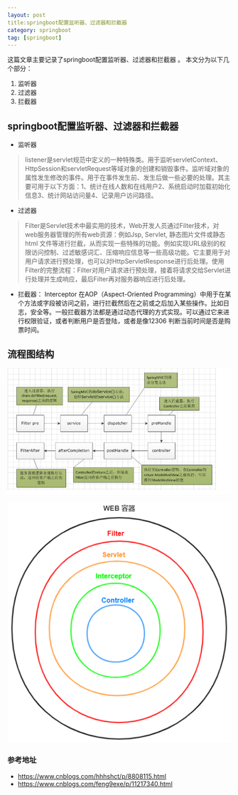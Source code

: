 ```yaml
---
layout: post
title:springboot配置监听器、过滤器和拦截器 
category: springboot
tag: [springboot]
---
```


这篇文章主要记录了springboot配置监听器、过滤器和拦截器 。
本文分为以下几个部分：
1. 监听器
2. 过滤器
3. 拦截器


## springboot配置监听器、过滤器和拦截器

- 监听器
>listener是servlet规范中定义的一种特殊类。用于监听servletContext、HttpSession和servletRequest等域对象的创建和销毁事件。监听域对象的属性发生修改的事件。用于在事件发生前、发生后做一些必要的处理。其主要可用于以下方面：1、统计在线人数和在线用户2、系统启动时加载初始化信息3、统计网站访问量4、记录用户访问路径。

- 过滤器
> Filter是Servlet技术中最实用的技术，Web开发人员通过Filter技术，对web服务器管理的所有web资源：例如Jsp, Servlet, 静态图片文件或静态 html 文件等进行拦截，从而实现一些特殊的功能。例如实现URL级别的权限访问控制、过滤敏感词汇、压缩响应信息等一些高级功能。它主要用于对用户请求进行预处理，也可以对HttpServletResponse进行后处理。使用Filter的完整流程：Filter对用户请求进行预处理，接着将请求交给Servlet进行处理并生成响应，最后Filter再对服务器响应进行后处理。

- 拦截器：
Interceptor 在AOP（Aspect-Oriented Programming）中用于在某个方法或字段被访问之前，进行拦截然后在之前或之后加入某些操作。比如日志，安全等。一般拦截器方法都是通过动态代理的方式实现。可以通过它来进行权限验证，或者判断用户是否登陆，或者是像12306 判断当前时间是否是购票时间。

## 流程图结构
![structure](https://github.com/tangyibo/tangyibo.github.io/blob/master/_posts/imgs/1090617-20180515204018593-1889287518.png)

![structure](https://github.com/tangyibo/tangyibo.github.io/blob/master/_posts/imgs/03c84353cbcfc57dddf7714cba62cfed662.jpg)

### 参考地址
- https://www.cnblogs.com/hhhshct/p/8808115.html
- https://www.cnblogs.com/feng9exe/p/11217340.html
